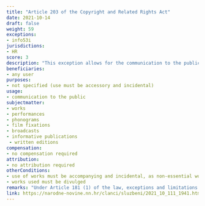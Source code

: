 ```yaml
---
title: "Article 203 of the Copyright and Related Rights Act"
date: 2021-10-14
draft: false
weight: 59
exceptions:
- info53i
jurisdictions:
- HR
score: 3
description: "This exception allows for the communication to the public of copyrighted works and objects of related rights when they are used in an accompanying way and incidentally as non-essential works or objects of related rights with the real object of reproduction, distribution or communication to the public." 
beneficiaries:
- any user
purposes: 
- not specified (use must be accessory and incidental)
usage:
- communication to the public
subjectmatter:
- works 
- performances
- phonograms
- film fixations
- broadcasts
- informative publications
 - written editions
compensation:
- no compensation required
attribution: 
- no attribution required
otherConditions: 
- use of works must be accompanying and incidental, as non-essential works or objects of related rights along with the real object of reproduction, distribution or communication to the public
- works used must be divulged
remarks: "Under Article 181 (1) of the law, exceptions and limitations apply to both works (which must be divulged) and other subject-matter, subject to related rights. Article 181 (2) contains the requirements of the 3-step test."
link: https://narodne-novine.nn.hr/clanci/sluzbeni/2021_10_111_1941.html
---
```

